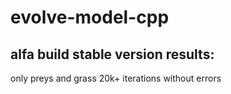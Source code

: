 # evolve-model-cpp
## alfa build stable version results:
only preys and grass
20k+ iterations without errors
